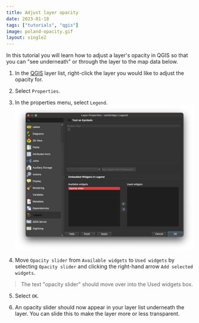 ```yaml
---
title: Adjust layer opacity
date: 2023-01-18
tags: ["tutorials", "qgis"]
image: poland-opacity.gif
layout: single2
---
```


In this tutorial you will learn how to adjust a layer's opacity in QGIS so that you can "see underneath" or through the layer to the map data below.

1. In the [QGIS](https://harvardmapcollection.github.io/tutorials/qgis/download/) layer list, right-click the layer you would like to adjust the opacity for.

2. Select `Properties`.

3. In the properties menu, select `Legend`.
![Legend menu in QGIS layer properties interface](media/1.png)

4. Move `Opacity slider` from `Available widgets` to `Used widgets` by selecting `Opacity slider` and clicking the right-hand arrow `Add selected widgets`. 
> The text "opacity slider" should move over into the Used widgets box. 

5. Select `OK`.

6. An opacity slider should now appear in your layer list underneath the layer. You can slide this to make the layer more or less transparent.
